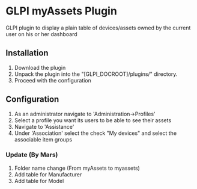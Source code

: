# GLPI myAssets Plugin
GLPI plugin to display a plain table of devices/assets owned by the current user on his or her dashboard

## Installation
1. Download the plugin
1. Unpack the plugin into the "[GLPI_DOCROOT]/plugins/" directory.
1. Proceed with the configuration

## Configuration
1. As an administrator navigate to 'Administration->Profiles'
1. Select a profile you want its users to be able to see their assets
1. Navigate to 'Assistance'
1. Under 'Association' select the check "My devices" and select the associable item groups

### Update (By Mars)
1. Folder name change (From myAssets to myassets)
2. Add table for Manufacturer
3. Add table for Model

